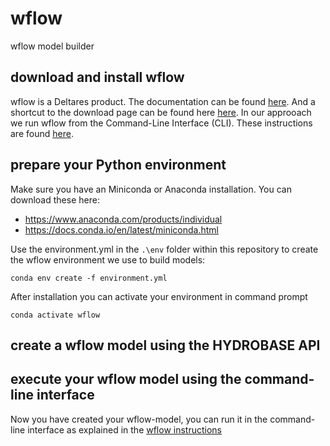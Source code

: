 # wflow
wflow model builder

## download and install wflow
wflow is a Deltares product. The documentation can be found [here](https://deltares.github.io/Wflow.jl/stable).
And a shortcut to the download page can be found here [here](https://download.deltares.nl/en/download/wflow).
In our approoach we run wflow from the Command-Line Interface (CLI). These instructions are found [here](https://deltares.github.io/Wflow.jl/stable/cli/#Command-Line-Interface).

## prepare your Python environment
Make sure you have an Miniconda or Anaconda installation. You can download these here:
 - https://www.anaconda.com/products/individual
 - https://docs.conda.io/en/latest/miniconda.html


Use the environment.yml in the `.\env` folder within this repository to create the wflow environment we use to build models:

```
conda env create -f environment.yml
```

After installation you can activate your environment in command prompt

```
conda activate wflow
```

## create a wflow model using the HYDROBASE API

## execute your wflow model using the command-line interface
Now you have created your wflow-model, you can run it in the command-line interface as explained in the [wflow instructions](https://deltares.github.io/Wflow.jl/stable/cli/#Command-Line-Interface)